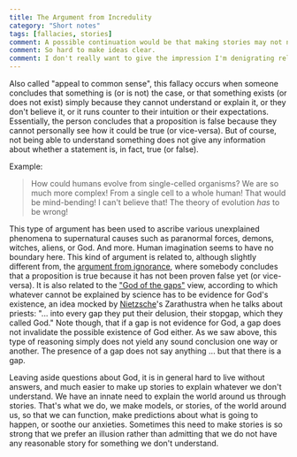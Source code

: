 ```yaml
---
title: The Argument from Incredulity
category: "Short notes"
tags: [fallacies, stories]
comment: A possible continuation would be that making stories may not necessarily be a bad thing, for example when the stories are later examined and possibly discarded if not appropriate anymore, or if the stories one believes allows them to lead a more peaceful life. 
comment: So hard to make ideas clear. 
comment: I don't really want to give the impression I'm denigrating religion all the time, but it seems the posts recently always end up as some sort of criticism or religion. Well, God is quite a big story (true or not, that is not the point), so maybe it's hard to avoid coming back to it.
---
```


Also called "appeal to common sense", this fallacy occurs when someone concludes that something is (or is not) the case, or that something exists (or does not exist) simply because they cannot understand or explain it, or they don't believe it, or it runs counter to their intuition or their expectations. Essentially, the person concludes that a proposition is false because they cannot personally see how it could be true (or vice-versa). But of course, not being able to understand something does not give any information about whether a statement is, in fact, true (or false). 

Example:
<blockquote>
How could humans evolve from single-celled organisms? We are so much more complex! From a single cell to a whole human! That would be mind-bending! I can't believe that! The theory of evolution <i>has</i> to be wrong!
</blockquote>

This type of argument has been used to ascribe various unexplained phenomena to supernatural causes such as paranormal forces, demons, witches, aliens, or God. And more. Human imagination seems to have no boundary here. This kind of argument is related to, although slightly different from, the <a href="https://en.wikipedia.org/wiki/Argument_from_ignorance">argument from ignorance</a>, where somebody concludes that a proposition is true because it has not been proven false yet (or vice-versa). It is also related to the <a href="https://en.wikipedia.org/wiki/God_of_the_gaps">"God of the gaps"</a> view, according to which whatever cannot be explained by science has to be evidence for God's existence, an idea mocked by <a href="https://www.gutenberg.org/ebooks/search/?query=Nietzsche">Nietzsche</a>'s Zarathustra when he talks about priests: "... into every gap they put their delusion, their stopgap, which they called God." Note though, that if a gap is not evidence for God, a gap does not invalidate the possible existence of God either. As we saw above, this type of reasoning simply does not yield any sound conclusion one way or another. The presence of a gap does not say anything ... but that there is a gap.

Leaving aside questions about God, it is in general hard to live without answers, and much easier to make up stories to explain whatever we don't understand. We have an innate need to explain the world around us through stories. That's what we do, we make models, or stories, of the world around us, so that we can function, make predictions about what is going to happen, or soothe our anxieties. Sometimes this need to make stories is so strong that we prefer an illusion rather than admitting that we do not have any reasonable story for something we don't understand. 


